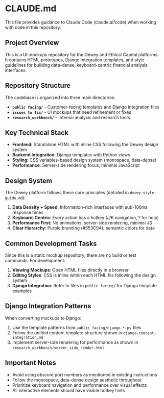 # CLAUDE.md

This file provides guidance to Claude Code (claude.ai/code) when working with code in this repository.

## Project Overview

This is a UI mockups repository for the Dewey and Ethical Capital platforms. It contains HTML prototypes, Django integration templates, and style guidelines for building data-dense, keyboard-centric financial analysis interfaces.

## Repository Structure

The codebase is organized into three main directories:

- **`public facing/`** - Customer-facing templates and Django integration files
- **`issues to fix/`** - UI mockups that need refinement or fixes  
- **`research_workbench/`** - Internal analysis and research tools

## Key Technical Stack

- **Frontend**: Standalone HTML with inline CSS following the Dewey design system
- **Backend Integration**: Django templates with Python views
- **Styling**: CSS variables-based design system (monospace, data-dense)
- **Performance**: Server-side rendering focus, minimal JavaScript

## Design System

The Dewey platform follows these core principles (detailed in `dewey-style-guide.md`):

1. **Data Density + Speed**: Information-rich interfaces with sub-100ms response times
2. **Keyboard-Centric**: Every action has a hotkey (J/K navigation, ? for help)
3. **Performance First**: No animations, server-side rendering, minimal JS
4. **Clear Hierarchy**: Purple branding (#553C9A), semantic colors for data

## Common Development Tasks

Since this is a static mockup repository, there are no build or test commands. For development:

1. **Viewing Mockups**: Open HTML files directly in a browser
2. **Editing Styles**: CSS is inline within each HTML file following the design system
3. **Django Integration**: Refer to files in `public facing/` for Django template examples

## Django Integration Patterns

When converting mockups to Django:

1. Use the template patterns from `public facing/django_*.py` files
2. Follow the unified content template structure shown in `django-content-integration.md`
3. Implement server-side rendering for performance as shown in `research_workbench/server_side_render.html`

## Important Notes

- Avoid using obscure port numbers as mentioned in existing instructions
- Follow the monospace, data-dense design aesthetic throughout
- Prioritize keyboard navigation and performance over visual effects
- All interactive elements should have visible hotkey hints